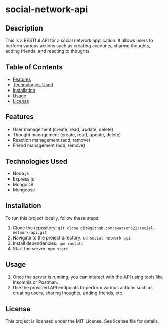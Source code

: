 # social-network-api

## Description

This is a RESTful API for a social network application. It allows users to perform various actions such as creating accounts, sharing thoughts, adding friends, and reacting to thoughts.

## Table of Contents

- [Features](#features)
- [Technologies Used](#technologiesUsed)
- [Installation](#installation)
- [Usage](#usage)
- [License](#license)

## Features

- User management (create, read, update, delete)
- Thought management (create, read, update, delete)
- Reaction management (add, remove)
- Friend management (add, remove)

## Technologies Used

- Node.js
- Express.js
- MongoDB
- Mongoose

## Installation 

To run this project locally, follow these steps:
1. Clone the repository: `git clone git@github.com:awatson622/social-network-api.git`
2. Navigate to the project directory: `cd social-network-api`
3. Install dependencies: `npm install`
4. Start the server: `npm start`

## Usage

1. Once the server is running, you can interact with the API using tools like Insomnia or Postman.
2. Use the provided API endpoints to perform various actions such as creating users, sharing thoughts, adding friends, etc.

## License
This project is licensed under the MIT License. See license file for details. 
